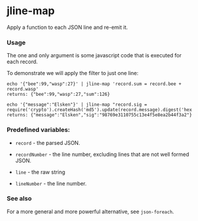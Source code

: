 jline-map
=========

Apply a function to each JSON line and re-emit it.

### Usage

The one and only argument is some javascript code that is executed for each record.

To demonstrate we will apply the filter to just one line:

    echo '{"bee":99,"wasp":27}' | jline-map 'record.sum = record.bee + record.wasp'
    returns: {"bee":99,"wasp":27,"sum":126}

    echo '{"message":"Elsken"}' | jline-map "record.sig = require('crypto').createHash('md5').update(record.message).digest('hex');"
    returns: {"message":"Elsken","sig":"98769e3110755c13e4f5e8ea2b44f3a2"}

### Predefined variables:

* `record` - the parsed JSON.

* `recordNumber` - the line number, excluding lines that are not well formed JSON.

* `line` - the raw string

* `lineNumber` - the line number.


### See also

For a more general and more powerful alternative, see `json-foreach`.

